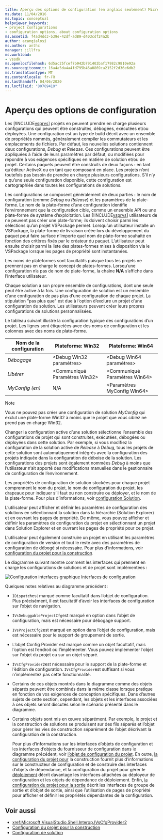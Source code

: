 ```yaml
---
title: Aperçu des options de configuration (en anglais seulement) Microsoft Docs
ms.date: 11/04/2016
ms.topic: conceptual
helpviewer_keywords:
- project configurations
- configuration options, about configuration options
ms.assetid: f4ad4dd3-b39e-42df-ad89-d403cdf24a2b
author: acangialosi
ms.author: anthc
manager: jillfra
ms.workload:
- vssdk
ms.openlocfilehash: 6d5ac25fcef7b942b791402baf17982c9810e92a
ms.sourcegitcommit: 16a4a5da4a4fd795b46a0869ca2152f2d36e6db2
ms.translationtype: MT
ms.contentlocale: fr-FR
ms.lasthandoff: 04/06/2020
ms.locfileid: "80709410"
---
```

# <a name="configuration-options-overview"></a>Aperçu des options de configuration
Les [!INCLUDE[vsprvs](../../code-quality/includes/vsprvs_md.md)] projets en peuvent prendre en charge plusieurs configurations qui peuvent être construites, débogées, exécutées et/ou déployées. Une configuration est un type de build décrit avec un ensemble de propriétés nommés, généralement compiler les commutateurs et les emplacements de fichiers. Par défaut, les nouvelles solutions contiennent deux configurations, *Debug* et *Release*. Ces configurations peuvent être appliquées à l’aide de leurs paramètres par défaut, ou modifiées pour répondre à vos exigences spécifiques en matière de solution et/ou de projet. Certains paquets peuvent être construits de deux façons : en tant qu’éditeur ActiveX ou en tant que composant en place. Les projets n’ont toutefois pas besoin de prendre en charge plusieurs configurations. S’il n’y a qu’une seule configuration disponible, cette configuration est cartographiée dans toutes les configurations de solutions.

 Les configurations se composent généralement de deux parties : le nom de configuration (comme *Debug* ou *Release*) et les paramètres de la plate-forme. Le nom de la plate-forme d’une configuration identifie l’environnement que la configuration cible, comme un ensemble API ou une plate-forme de système d’exploitation. Les [!INCLUDE[vsprvs](../../code-quality/includes/vsprvs_md.md)] utilisateurs de ne peuvent pas créer une plate-forme; ils doivent choisir parmi les sélections qu’un projet VSPackage permet. Lorsqu’un utilisateur installe un VSPackage, la plate-forme de livraison créée lors du développement du paquet peut faire surface n’importe quel nom de plate-forme souhaité en fonction des critères fixés par le créateur du paquet. L’utilisateur peut ensuite choisir parmi la liste des plates-formes mises à disposition via le VSPackage lorsque les pages de propriété sont instantanées.

 Les noms de plateformes sont facultatifs puisque tous les projets ne prennent pas en charge le concept de plates-formes. Lorsqu’une configuration n’a pas de nom de plate-forme, la chaîne **N/A** s’affiche dans l’interface utilisateur.

 Chaque solution a son propre ensemble de configurations, dont une seule peut être active à la fois. Une configuration de solution est un ensemble d’une configuration de pas plus d’une configuration de chaque projet. La stipulation "pas plus que" est due à l’option d’exclure un projet d’une configuration de solution. Les utilisateurs peuvent créer leurs propres configurations de solutions personnalisées.

 Le tableau suivant illustre la configuration typique des configurations d’un projet. Les lignes sont étiquetées avec des noms de configuration et les colonnes avec des noms de plate-forme.

|Nom de la configuration|Plateforme: Win32|Plateforme: Win64|
|------------------------|----------------------|----------------------|
|*Débogage*|\<Debug Win32 paramètres>|\<Debug Win64 paramètres>|
|*Libérer*|\<Communiqué Paramètres Win32>|\<Communiqué Paramètres Win64>|
|*MyConfig (en)*|N/A|\<Paramètres MyConfig Win64>|

> [!NOTE]
> Vous ne pouvez pas créer une configuration de solution *MyConfig* qui exclut une plate-forme Win32 à moins que le projet que vous ciblez ne prend pas en charge Win32.

 Changer la configuration active d’une solution sélectionne l’ensemble des configurations de projet qui sont construites, exécutées, débogées ou déployées dans cette solution. Par exemple, si vous modifiez la configuration de la solution active de *Release* à *Debug,* tous les projets de cette solution sont automatiquement intégrés avec la configuration des projets indiquée dans la configuration de déboise de la solution. Les configurations des projets sont également nommées *Debug* à moins que l’utilisateur n’ait apporté des modifications manuelles dans le gestionnaire de configuration de l’environnement.

 Les propriétés de configuration de solution stockées pour chaque projet comprennent le nom du projet, le nom de configuration du projet, les drapeaux pour indiquer s’il faut ou non construire ou déployer, et le nom de la plate-forme. Pour plus d’informations, voir [configuration Solution](../../extensibility/internals/solution-configuration.md).

 L’utilisateur peut afficher et définir les paramètres de configuration des solutions en sélectionnant la solution dans la hiérarchie (Solution Explorer) et en ouvrant les pages de propriété. De même, vous pouvez afficher et définir les paramètres de configuration du projet en sélectionnant un projet dans Solution Explorer et en ouvrant les pages de propriété pour ce projet.

 L’utilisateur peut également construire un projet en utilisant les paramètres de configuration de version et tout le reste avec des paramètres de configuration de débogé si nécessaire. Pour plus d’informations, voir [configuration du projet pour la construction](../../extensibility/internals/project-configuration-for-building.md).

 Le diagramme suivant montre comment les interfaces qui prennent en charge les configurations de solutions et de projet sont implémentées :

 ![Configuration interfaces graphique](../../extensibility/internals/media/vsconfiginterfaces.gif "vsConfigInterfaces") Interfaces de configuration

 Quelques notes relatives au diagramme précédent :

- `IDispatch`est marqué comme facultatif dans l’objet de configuration. Plus précisément, il est facultatif d’avoir les interfaces de configuration sur l’objet de navigation.

- `IVsDebuggableProjectCfg`est marqué en option dans l’objet de configuration, mais est nécessaire pour débogage support.

- `IVsProjectCfg2`est marqué en option dans l’objet de configuration, mais est nécessaire pour le support de groupement de sortie.

- L’objet Config Provider est marqué comme un objet facultatif, mais l’option est l’endroit où l’implémenter. Vous pouvez implémenter l’objet sur l’objet du projet ou sur un objet séparé.

- `IVsCfgProvider2`est nécessaire pour le support de la plate-forme et l’édition de configuration. `IVsCfgProvider`est suffisant si vous n’implémentez pas cette fonctionnalité.

- Certains de ces objets montrés dans le diagramme comme des objets séparés peuvent être combinés dans la même classe lorsque pratique en fonction de vos exigences de conception spécifiques. Dans d’autres sujets de cette section, cependant, les objets et les interfaces associées à ces objets seront discutés selon le scénario présenté dans le diagramme.

- Certains objets sont mis en œuvre séparément. Par exemple, le projet et la construction de solutions se produisent sur des fils séparés et l’objet pour gérer les vies de construction séparément de l’objet décrivant la configuration de la construction.

  Pour plus d’informations sur les interfaces d’objets de configuration et les interfaces d’objets du fournisseur de configuration dans le diagramme précédent, voir [l’objet de configuration du projet](../../extensibility/internals/project-configuration-object.md). En outre, [la configuration du projet pour](../../extensibility/internals/project-configuration-for-building.md) la construction fournit plus d’informations sur le constructeur de configuration et de construire des interfaces d’objets de dépendance, et la configuration du projet pour gérer le [déploiement](../../extensibility/internals/project-configuration-for-managing-deployment.md) décrit davantage les interfaces attachées au déployeur de configuration et les objets de dépendance de déploiement. Enfin, [la configuration du projet pour la sortie](../../extensibility/internals/project-configuration-for-output.md) décrit les interfaces de groupe de sortie et d’objet de sortie, ainsi que l’utilisation de pages de propriété pour afficher et définir les propriétés dépendantes de la configuration.

## <a name="see-also"></a>Voir aussi
- <xref:Microsoft.VisualStudio.Shell.Interop.IVsCfgProvider2>
- [Configuration du projet pour la construction](../../extensibility/internals/project-configuration-for-building.md)
- [Configuration de solution](../../extensibility/internals/solution-configuration.md)

